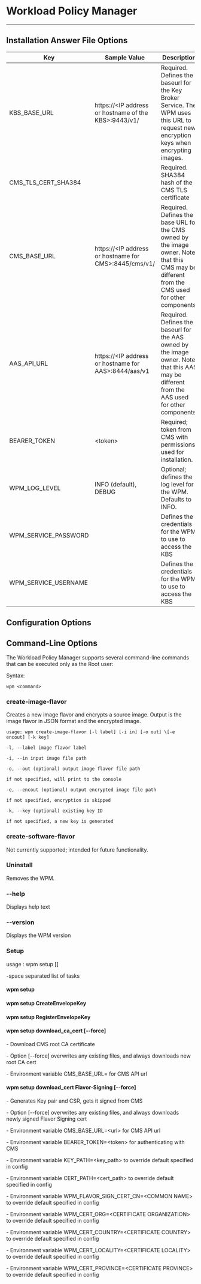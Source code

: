 # Workload Policy Manager 
-----------------------

## Installation Answer File Options

| Key                    | Sample Value                                            | Description                                                  |
| ---------------------- | ------------------------------------------------------- | ------------------------------------------------------------ |
| KBS_BASE_URL           | https://\<IP address or hostname of the KBS\>:9443/v1/  | Required. Defines the baseurl for the Key Broker Service. The WPM uses this URL to request new encryption keys when encrypting images. |
| CMS\_TLS\_CERT\_SHA384 |                                                         | Required. SHA384 hash of the CMS TLS certificate             |
| CMS\_BASE\_URL         | https://\<IP address or hostname for CMS\>:8445/cms/v1/ | Required. Defines the base URL for the CMS owned by the image owner. Note that this CMS may be different from the CMS used for other components. |
| AAS\_API\_URL          | https://\<IP address or hostname for AAS\>:8444/aas/v1  | Required. Defines the baseurl for the AAS owned by the image owner. Note that this AAS may be different from the AAS used for other components. |
| BEARER\_TOKEN          | \<token\>                                               | Required; token from CMS with permissions used for installation. |
| WPM\_LOG\_LEVEL        | INFO (default), DEBUG                                   | Optional; defines the log level for the WPM. Defaults to INFO. |
| WPM\_SERVICE_PASSWORD  |                                                         | Defines the credentials for the WPM to use to access the KBS |
| WPM\_SERVICE_USERNAME  |                                                         | Defines the credentials for the WPM to use to access the KBS |

## Configuration Options

## Command-Line Options

The Workload Policy Manager supports several command-line commands that
can be executed only as the Root user:

Syntax:
```
wpm <command>
```
### create-image-flavor

Creates a new image flavor and encrypts a source image. Output is the
image flavor in JSON format and the encrypted image.
```
usage: wpm create-image-flavor [-l label] [-i in] [-o out] \[-e
encout] [-k key]

-l, --label image flavor label

-i, --in input image file path

-o, --out (optional) output image flavor file path

if not specified, will print to the console

-e, --encout (optional) output encrypted image file path

if not specified, encryption is skipped

-k, --key (optional) existing key ID

if not specified, a new key is generated
```
### create-software-flavor

Not currently supported; intended for future functionality.

### Uninstall

Removes the WPM.

### --help

Displays help text

### --version

Displays the WPM version

### Setup

usage : wpm setup [<tasklist>]

<tasklist>-space separated list of tasks

#### wpm setup

#### wpm setup CreateEnvelopeKey

#### wpm setup RegisterEnvelopeKey

#### wpm setup download_ca_cert [--force]

\- Download CMS root CA certificate

\- Option \[--force\] overwrites any existing files, and always
downloads new root CA cert

\- Environment variable CMS_BASE_URL=<url> for CMS API url

#### wpm setup download\_cert Flavor-Signing \[--force\]

\- Generates Key pair and CSR, gets it signed from CMS

\- Option \[--force\] overwrites any existing files, and always
downloads newly signed Flavor Signing cert

\- Environment variable CMS\_BASE\_URL=<url\> for CMS API url

\- Environment variable BEARER\_TOKEN=<token\> for authenticating with
CMS

\- Environment variable KEY\_PATH=<key\_path\> to override default
specified in config

\- Environment variable CERT\_PATH=<cert\_path\> to override default
specified in config

\- Environment variable WPM\_FLAVOR\_SIGN\_CERT\_CN=<COMMON NAME\> to
override default specified in config

\- Environment variable WPM\_CERT\_ORG=<CERTIFICATE ORGANIZATION\> to
override default specified in config

\- Environment variable WPM\_CERT\_COUNTRY=<CERTIFICATE COUNTRY\> to
override default specified in config

\- Environment variable WPM\_CERT\_LOCALITY=<CERTIFICATE LOCALITY\> to
override default specified in config

\- Environment variable WPM\_CERT\_PROVINCE=<CERTIFICATE PROVINCE\> to
override default specified in config

